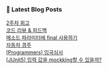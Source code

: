 

### 📕 Latest Blog Posts   

<a href ="https://gilbert9172.tistory.com/113"> 2주차 회고 </a> <br><a href ="https://gilbert9172.tistory.com/110"> 코드 리뷰 &amp; 피드백 </a> <br><a href ="https://gilbert9172.tistory.com/109"> 메소드 파라미터에 final 사용하기 </a> <br><a href ="https://gilbert9172.tistory.com/108"> 자동차 경주 </a> <br><a href ="https://gilbert9172.tistory.com/107"> [Programmers] 입국심사 </a> <br><a href ="https://gilbert9172.tistory.com/106"> [JUnit5] 입력 값을 mockking할 수 있을까? </a> <br>